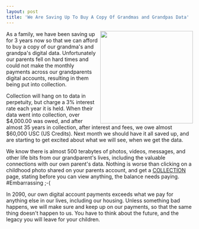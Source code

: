 ```yaml
---
layout: post
title: 'We Are Saving Up To Buy A Copy Of Grandmas and Grandpas Data'
---
```

<p><img src="https://s3.amazonaws.com/kinlane-productions/bw-icons/bw-grandparents.png" alt="" width="250" align="right" /></p>
<p>As a family, we have been saving up for 3 years now so that we can afford to buy a copy of our grandma's and grandpa's digital data. Unfortunately our parents fell on hard times and could not make the monthly payments across our grandparents digital accounts, resulting in them being put into collection.</p>
<p>Collection will hang on to data in perpetuity, but charge a 3% interest rate each year it is held. When their data went into collection, over $4,000.00 was owed, and after almost 35 years in collection, after interest and fees, we owe almost $60,000 USC (US Credits). Next month we should have it all saved up, and are starting to get excited about what we will see, when we get the data.</p>
<p>We know there is almost 500 terabytes of photos, videos, messages, and other life bits from our grandparent's lives, including the valuable connections with our own parent's data. Nothing is worse than clicking on a childhood photo shared on your parents account, and get a <span style="text-decoration: underline;">COLLECTION</span> page, stating before you can view anything, the balance needs paying. #Embarrassing ;-(</p>
<p>In 2090, our own digital account payments exceeds what we pay for anything else in our lives, including our housing. Unless something bad happens, we will make sure and keep up on our payments, so that the same thing doesn't happen to us. You have to think about the future, and the legacy you will leave for your children.&nbsp;</p>